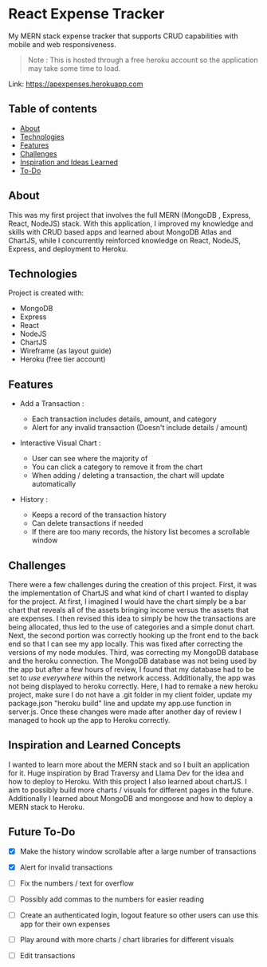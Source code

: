 
# React Expense Tracker

My MERN stack expense tracker that supports CRUD capabilities with mobile and web responsiveness.

> Note : This is hosted through a free heroku account so the application may take some time to load.

Link: https://apexpenses.herokuapp.com

## Table of contents

-  [About](#about)
-  [Technologies](#technologies)
-  [Features](#features)
-  [Challenges](#challenges)
-  [Inspiration and Ideas Learned](#inspiration)
-  [To-Do](#to-do)

## About

This was my first project that involves the full MERN (MongoDB , Express, React, NodeJS) stack. With this application, I improved my knowledge and skills with CRUD based apps and learned about MongoDB Atlas and ChartJS, while I concurrently reinforced knowledge on React, NodeJS, Express, and deployment to Heroku.

## Technologies

Project is created with:

-  MongoDB
-  Express
-  React
-  NodeJS
-  ChartJS
-  Wireframe (as layout guide)
-  Heroku (free tier account)

## Features

- Add a Transaction :
  - Each transaction includes details, amount, and category
  - Alert for any invalid transaction (Doesn't include details / amount)

- Interactive Visual Chart :
  - User can see where the majority of 
  - You can click a category to remove it from the chart
  - When adding / deleting a transaction, the chart will update automatically

- History :
  - Keeps a record of the transaction history
  - Can delete transactions if needed
  - If there are too many records, the history list becomes a scrollable window

## Challenges

There were a few challenges during the creation of this project. First, it was the implementation of ChartJS and what kind of chart I wanted to display for the project. At first, I imagined I would have the chart simply be a bar chart that reveals all of the assets bringing income versus the assets that are expenses. I then revised this idea to simply be how the transactions are being allocated, thus led to the use of categories and a simple donut chart. Next, the second portion was correctly hooking up the front end to the back end so that I can see my app locally. This was fixed after correcting the versions of my node modules. Third, was correcting my MongoDB database and the heroku connection. The MongoDB database was not being used by the app but after a few hours of review, I found that my database had to be set to *use everywhere* within the network access. Additionally, the app was not being displayed to heroku correctly. Here, I had to remake a new heroku project, make sure I do not have a .git folder in my client folder, update my package.json "heroku build" line and update my app.use function in server.js. Once these changes were made after another day of review I managed to hook up the app to Heroku correctly.

## Inspiration and Learned Concepts

I wanted to learn more about the MERN stack and so I built an application for it. Huge inspiration by Brad Traversy and Llama Dev for the idea and how to deploy to Heroku. With this project I also learned about chartJS. I aim to possibly build more charts / visuals for different pages in the future. Additionally I learned about MongoDB and mongoose and how to deploy a MERN stack to Heroku.

## Future To-Do

- [x] Make the history window scrollable after a large number of transactions
- [x] Alert for invalid transactions
- [ ] Fix the numbers / text for overflow
- [ ] Possibly add commas to the numbers for easier reading
- [ ] Create an authenticated login, logout feature so other users can use this app for their own expenses
- [ ] Play around with more charts / chart libraries for different visuals
- [ ] Edit transactions



